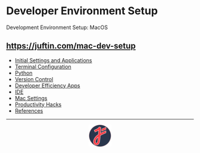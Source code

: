# Developer Environment Setup

Development Environment Setup: MacOS

## https://juftin.com/mac-dev-setup

- [Initial Settings and Applications](docs/startup.md)
- [Terminal Configuration](docs/terminal.md)
- [Python](docs/python.md)
- [Version Control](docs/git.md)
- [Developer Efficiency Apps](docs/apps.md)
- [IDE](docs/jetbrains.md)
- [Mac Settings](docs/mac_settings.md)
- [Productivity Hacks](docs/productivity.md)
- [References](docs/references.md)

------------

<p align="center">
<img src="https://raw.githubusercontent.com/juftin/juftin/main/static/juftin.png" alt="juftin" style="height:60px; width:60px;"/>
</p>
